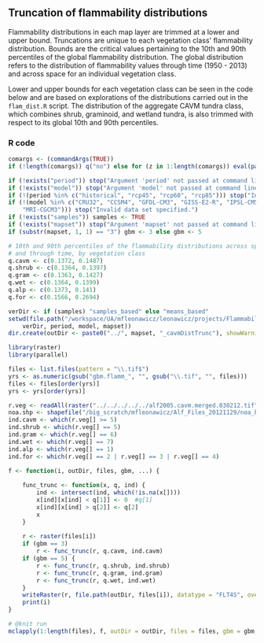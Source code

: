


##
##
## Truncation of flammability distributions

Flammability distributions in each map layer are trimmed at a lower and upper bound.
Truncations are unique to each vegetation class' flammability distribution.
Bounds are the critical values pertaining to the 10th and 90th percentiles of the global flammability distribution.
The global distribution refers to the distribution of flammability values through time (1950 - 2013) and across space for an individual vegetation class.

Lower and upper bounds for each vegetation class can be seen in the code below and are based on explorations of the distributions carried out in the `flam_dist.R` script.
The distribution of the aggregate CAVM tundra class, which combines shrub, graminoid, and wetland tundra, is also trimmed with respect to its global 10th and 90th percentiles.

### R code


```r
comargs <- (commandArgs(TRUE))
if (!length(comargs)) q("no") else for (z in 1:length(comargs)) eval(parse(text = comargs[[z]]))

if (!exists("period")) stop("Argument 'period' not passed at command line.")
if (!exists("model")) stop("Argument 'model' not passed at command line.")
if (!(period %in% c("historical", "rcp45", "rcp60", "rcp85"))) stop("Invalid period specified.")
if (!(model %in% c("CRU32", "CCSM4", "GFDL-CM3", "GISS-E2-R", "IPSL-CM5A-LR", 
    "MRI-CGCM3"))) stop("Invalid data set specified.")
if (!exists("samples")) samples <- TRUE
if (!exists("mapset")) stop("Argument 'mapset' not passed at command line.")
if (substr(mapset, 1, 1) == "3") gbm <- 3 else gbm <- 5

# 10th and 90th percentiles of the flammability distributions across space
# and through time, by vegetation class
q.cavm <- c(0.1372, 0.1487)
q.shrub <- c(0.1364, 0.1397)
q.gram <- c(0.1363, 0.1427)
q.wet <- c(0.1364, 0.1399)
q.alp <- c(0.1373, 0.141)
q.for <- c(0.1566, 0.2694)

verDir <- if (samples) "samples_based" else "means_based"
setwd(file.path("/workspace/UA/mfleonawicz/leonawicz/projects/Flammability/data/gbmFlammability", 
    verDir, period, model, mapset))
dir.create(outDir <- paste0("../", mapset, "_cavmDistTrunc"), showWarnings = FALSE)

library(raster)
library(parallel)

files <- list.files(pattern = "\\.tif$")
yrs <- as.numeric(gsub("gbm.flamm_", "", gsub("\\.tif", "", files)))
files <- files[order(yrs)]
yrs <- yrs[order(yrs)]

r.veg <- readAll(raster("../../../../../alf2005.cavm.merged.030212.tif"))
noa.shp <- shapefile("/big_scratch/mfleonawicz/Alf_Files_20121129/noa_basin2/Noa_basin2")
ind.cavm <- which(r.veg[] >= 5)
ind.shrub <- which(r.veg[] == 5)
ind.gram <- which(r.veg[] == 6)
ind.wet <- which(r.veg[] == 7)
ind.alp <- which(r.veg[] == 1)
ind.for <- which(r.veg[] == 2 | r.veg[] == 3 | r.veg[] == 4)
```


```r
f <- function(i, outDir, files, gbm, ...) {
    
    func_trunc <- function(x, q, ind) {
        ind <- intersect(ind, which(!is.na(x[])))
        x[ind][x[ind] < q[1]] <- 0  #q[1]
        x[ind][x[ind] > q[2]] <- q[2]
        x
    }
    
    r <- raster(files[i])
    if (gbm == 3) 
        r <- func_trunc(r, q.cavm, ind.cavm)
    if (gbm == 5) {
        r <- func_trunc(r, q.shrub, ind.shrub)
        r <- func_trunc(r, q.gram, ind.gram)
        r <- func_trunc(r, q.wet, ind.wet)
    }
    writeRaster(r, file.path(outDir, files[i]), datatype = "FLT4S", overwrite = T)
    print(i)
}

# @knit run
mclapply(1:length(files), f, outDir = outDir, files = files, gbm = gbm, mc.cores = 32)
```


